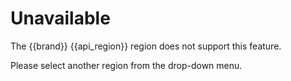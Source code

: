 # Unavailable

The {{brand}} {{api_region}} region does not support this feature.

Please select another region from the drop-down menu.
